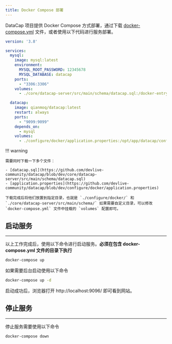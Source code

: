 ```yaml
---
title: Docker Compose 部署
---
```


DataCap 项目提供 Docker Compose 方式部署，通过下载 [docker-compose.yml](https://github.com/devlive-community/datacap/blob/dev/docker-compose.yml) 文件，或者使用以下代码进行服务部署。

```yaml
version: '3.8'

services:
  mysql:
    image: mysql:latest
    environment:
      MYSQL_ROOT_PASSWORD: 12345678
      MYSQL_DATABASE: datacap
    ports:
      - "3306:3306"
    volumes:
      - ./core/datacap-server/src/main/schema/datacap.sql:/docker-entrypoint-initdb.d/schema.sql

  datacap:
    image: qianmoq/datacap:latest
    restart: always
    ports:
      - "9099:9099"
    depends_on:
      - mysql
    volumes:
      - ./configure/docker/application.properties:/opt/app/datacap/configure/application.properties

```

!!! warning

    需要同时下载一下多个文件：

    - [datacap.sql](https://github.com/devlive-community/datacap/blob/dev/core/datacap-server/src/main/schema/datacap.sql)
    - [application.properties](https://github.com/devlive-community/datacap/blob/dev/configure/docker/application.properties)

    下载完成后将他们放置到指定目录，也就是 `./configure/docker/` 和 `./core/datacap-server/src/main/schema/` 如果需要自定义目录，可以修改 `docker-compose.yml` 文件中挂载的 `volumes` 配置即可。

## 启动服务

---

以上工作完成后，使用以下命令进行启动服务。**必须在包含 docker-compose.yml 文件的目录下执行**

```bash
docker-compose up
```

如果需要后台启动使用以下命令

```bash
docker-compose up -d
```

启动成功后，浏览器打开 http://localhost:9096/ 即可看到网站。

## 停止服务

---

停止服务需要使用以下命令

```bash
docker-compose down
```
